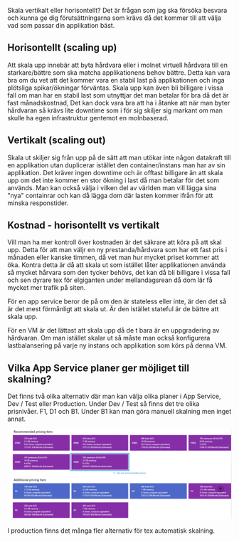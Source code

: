 Skala vertikalt eller horisontellt? Det är frågan som jag ska försöka besvara och kunna ge dig förutsättningarna som krävs
då det kommer till att välja vad som passar din applikation bäst.

## Horisontellt (scaling up)

Att skala upp innebär att byta hårdvara eller i molnet virtuell hårdvara till en starkare/bättre som ska matcha applikationens behov bättre.
Detta kan vara bra om du vet att det kommer vara en stabil last på applikationen och inga plötsliga spikar/ökningar förväntas.
Skala upp kan även bli billigare i vissa fall om man har en stabil last som utnyttjar det man betalar för bra då det är fast månadskostnad,
Det kan dock vara bra att ha i åtanke att när man byter hårdvaran så krävs lite downtime som i för sig skiljer sig markant om man skulle ha egen
infrastruktur gentemot en molnbaserad.

## Vertikalt (scaling out)

Skala ut skiljer sig från upp på de sätt att man utökar inte någon datakraft till en applikation utan duplicerar istället den container/instans
man har av sin applikation.
Det kräver ingen downtime och är offtast billigare än att skala upp om det inte kommer en stor ökning i last då man betalar för det som används.
Man kan också välja i vilken del av världen man vill lägga sina "nya" containrar och kan då lägga dom där lasten kommer ifrån för att minska
responstider.


## Kostnad - horisontellt vs vertikalt

Vill man ha mer kontroll över kostnaden är det säkrare att köra på att skal upp. Detta för att man väljr en ny prestanda/hårdvara som har ett fast pris i månaden eller kanske timmen, då vet man hur mycket priset kommer att öka.
Kontra detta är då att skala ut som istället låter applikationen använda så mycket hårvara som den tycker behövs, det kan då bli billigare i vissa fall och sen dyrare tex för elgiganten under mellandagsrean då dom lär få mycket mer trafik på siten.

För en app service beror de på om den är stateless eller inte, är den det så är det mest förmånligt att skala ut. 
Är den istället stateful är de bättre att skala upp.

För en VM är det lättast att skala upp då de t bara är en uppgradering av hårdvaran. Om man istället skalar ut så måste man också konfigurera lastbalansering på varje ny instans och applikation som körs på denna VM.

## Vilka App Service planer ger möjliget till skalning?

Det finns två olika alternativ där man kan välja olika planer i App Service, Dev / Test eller Production. Under Dev / Test så finns det tre olika prisnivåer. F1, D1 och B1. Under B1 kan man göra manuell skalning men inget annat.

![image](/images/skalning.PNG)

I production finns det många fler alternativ för tex automatisk skalning. 
